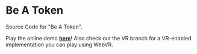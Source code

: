 # Be A Token

Source Code for "Be A Token".

Play the online demo **[here](https://sebastianstamm.github.io/BAT/)**! Also check out the VR branch for a VR-enabled implementation you can play using WebVR.
